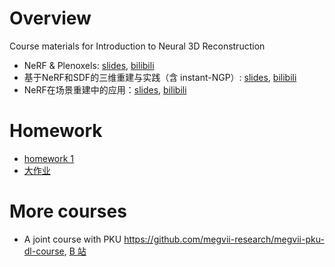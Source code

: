 # Overview
Course materials for Introduction to Neural 3D Reconstruction
* NeRF & Plenoxels: [slides](https://github.com/megvii-research/introduction-neural-3d-reconstruction/blob/8037dc530541cc4bdccec1ae2783e0100c02eeb9/cv-master-nerual-3d-lecture-1.pdf), [bilibili](https://www.bilibili.com/video/BV1Jt4y1x7PJ)
* 基于NeRF和SDF的三维重建与实践（含 instant-NGP）: [slides](https://github.com/megvii-research/introduction-neural-3d-reconstruction/blob/8037dc530541cc4bdccec1ae2783e0100c02eeb9/cv-master-neural-3d-lecture-2.pdf), [bilibili](https://www.bilibili.com/video/BV1Jt4y1x7PJ?p=2)
* NeRF在场景重建中的应用：[slides](https://github.com/megvii-research/introduction-neural-3d-reconstruction/blob/main/cv-master-neural-3d-lecture-3.pdf), [bilibili](https://www.bilibili.com/video/BV1Jt4y1x7PJ?p=3)

# Homework
* [homework 1](https://github.com/megvii-research/introduction-neural-3d-reconstruction/blob/main/homework_1.md)
* [大作业](https://github.com/megvii-research/cv-master-ex)

# More courses
* A joint course with PKU https://github.com/megvii-research/megvii-pku-dl-course, [B 站](https://www.bilibili.com/video/BV1E7411t7ay)
